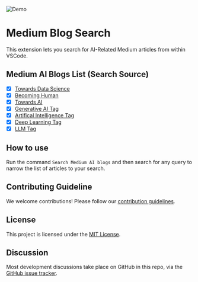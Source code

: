 
![Demo](https://github.com/souyang/search-medium-ai-blog/assets/1447796/b8da091d-0b58-41ff-bb33-40e86998ccab)

# Medium Blog Search

This extension lets you search for AI-Related Medium articles from within VSCode. 


## Medium AI Blogs List (Search Source)

- [x] [Towards Data Science](https://medium.com/feed/@towardsdatascience)
- [x] [Becoming Human](https://becominghuman.ai/feed)
- [x] [Towards AI](https://medium.com/feed/@towardsai)
- [x] [Generative AI Tag](https://medium.com/feed/tag/generative-ai)
- [x] [Artifical Intelligence Tag](https://medium.com/feed/tag/artificial-intelligence)
- [x] [Deep Learning Tag](https://medium.com/feed/tag/deep-learning)
- [x] [LLM Tag](https://medium.com/feed/tag/llm)

## How to use
Run the command `Search Medium AI blogs` and then search for any query to narrow the list of articles to your search.

## Contributing Guideline
We welcome contributions! Please follow our [contribution guidelines](.github/CONTRIBUTING.md).

## License
This project is licensed under the [MIT License](https://opensource.org/license/mit).

## Discussion
Most development discussions take place on GitHub in this repo, via the [GitHub issue tracker](https://github.com/souyang/search-medium-ai-blog/issues).
